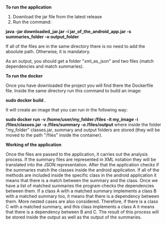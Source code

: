 **To run the application**
1. Download the jar file from the latest release
2. Run the command:

  **java -jar downloaded_jar.jar -i jar_of_the_android_app.jar -s summaries_folder -o output_folder**
  
If all of the files are in the same directory there is no need to add the absolute path. Otherwise, it is mandatory.

As an output, you should get a folder "xml_as_json" and two files (match dependencies and match summaries).



**To run the docker**

Once you have downloaded the project you will find there the Dockerfile file. Inside the same directory run this command to build an image:
 
 **sudo docker build .**
 
It will create an image that you can run in the following way:

  **sudo docker run -v /home/user/my_folder:/files -it my_image -i /files/classes.jar -s /files/summary -o /files/output**
  where inside the folder "my_folder" classes.jar, summary and output folders are stored (they will be moved to the path "/files" inside the container).



**Working of the application**

Once the files are passed to the application, it carries out the analysis process. If the summary files are represented in XML notation they will be translated into the JSON representation.
After that the application checks if the summaries match the classes inside the android application. If all of the methods are included inside the specific class in the android application it means that there is a match between the summary and the class.
Once we have a list of matched summaries the program checks the dependencies between them. If a class A with a matched summary implements a class B with a matched summary too, it means that there is a dependency between them. More nested cases are also considered. Therefore, if there is a class C with a matched summary, and this class implements a class A it means that there is a dependency between B and C.
The result of this process will be stored inside the output as well as the output of the summaries.
